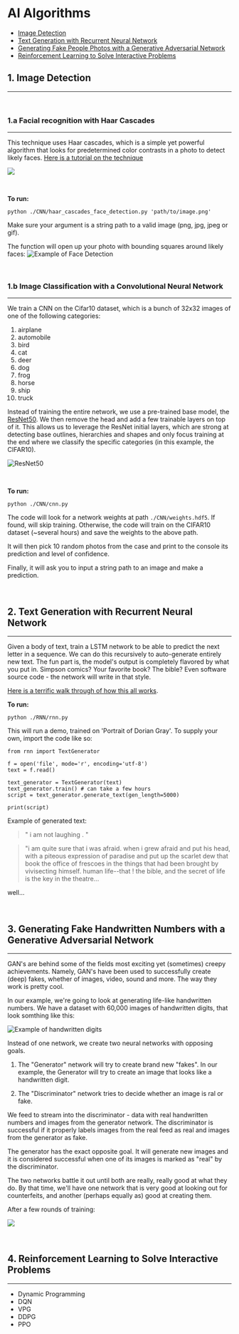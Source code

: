 # AI Algorithms

- [Image Detection](#1.-Image-Detection)
- [Text Generation with Recurrent Neural Network](#2.-Text-Generation-with-Recurrent-Neural-Network)
- [Generating Fake People Photos with a Generative Adversarial Network](#3.-Generating-Fake-People-Photos-with-a-Generative-Adversarial-Network)
- [Reinforcement Learning to Solve Interactive Problems](#4.-Reinforcement-Learning-to-Solve-Interactive-Problems)


## 1. Image Detection
----

<br />

### 1.a Facial recognition with Haar Cascades
----

This technique uses Haar cascades, which is a simple yet powerful algorithm that looks for predetermined color contrasts in a photo to detect likely faces. [Here is a tutorial on the technique](https://opencv-python-tutroals.readthedocs.io/en/latest/py_tutorials/py_objdetect/py_face_detection/py_face_detection.html)

![](https://opencv-python-tutroals.readthedocs.io/en/latest/_images/haar.png)

<br />

**To run:**

`python ./CNN/haar_cascades_face_detection.py 'path/to/image.png'`

Make sure your argument is a string path to a valid image (png, jpg, jpeg or gif). 

The function will open up your photo with bounding squares around likely faces:
![Example of Face Detection](./image_recognition/face_detection_example.png)

<br />

### 1.b Image Classification with a Convolutional Neural Network
----

We train a CNN on the Cifar10 dataset, which is a bunch of 32x32 images of one of the following categories: 

1. airplane
2. automobile
3. bird
4. cat
5. deer
6. dog
7. frog
8. horse
9. ship
10. truck

Instead of training the entire network, we use a pre-trained base model, the [ResNet50](https://arxiv.org/abs/1512.03385). We then remove the head and add a few trainable layers on top of it. This allows us to leverage the ResNet initial layers, which are strong at detecting base outlines, hierarchies and shapes and only focus training at the end where we classify the specific categories (in this example, the CIFAR10).

![ResNet50](https://i.stack.imgur.com/gI4zT.png)

<br />

**To run:**

`python ./CNN/cnn.py`

The code will look for a network weights at path `./CNN/weights.hdf5`. If found, will skip training. Otherwise, the code will train on the CIFAR10 dataset (~several hours) and save the weights to the above path. 

It will then pick 10 random photos from the case and print to the console its prediction and level of confidence. 

Finally, it will ask you to input a string path to an image and make a prediction. 

<br />

## 2. Text Generation with Recurrent Neural Network
----

Given a body of text, train a LSTM network to be able to predict the next letter in a sequence. We can do this recursively to auto-generate entirely new text. The fun part is, the model's output is completely flavored by what you put in. Simpson comics? Your favorite book? The bible? Even software source code - the network will write in that style.

[Here is a terrific walk through of how this all works](https://karpathy.github.io/2015/05/21/rnn-effectiveness/).

**To run:**

`python ./RNN/rnn.py`

This will run a demo, trained on 'Portrait of Dorian Gray'. To supply your own, import the code like so:

```
from rnn import TextGenerator

f = open('file', mode='r', encoding='utf-8')
text = f.read()

text_generator = TextGenerator(text)
text_generator.train() # can take a few hours
script = text_generator.generate_text(gen_length=5000)

print(script)
```

Example of generated text:

>" i am not laughing . " 

> "i am quite sure that i was afraid. when i grew afraid and put his head, with a piteous expression of paradise 
> and put up the scarlet dew that book the office of frescoes in the things that had been brought by 
> vivisecting himself. human life--that ! the bible, and the secret of life is the key in the theatre...

well... 

<br />

## 3. Generating Fake Handwritten Numbers with a Generative Adversarial Network
----

GAN's are behind some of the fields most exciting yet (sometimes) creepy achievements. Namely, GAN's have been used to successfully create (deep) fakes, whether of images, video, sound and more. The way they work is pretty cool.

In our example, we're going to look at generating life-like handwritten numbers. We have a dataset with 60,000 images of handwritten digits, that look somthing like this:

![Example of handwritten digits](./GAN/example_handwritten.png)

Instead of one network, we create two neural networks with opposing goals. 

1. The "Generator" network will try to create brand new "fakes". In our example, the Generator will try to create an image that looks like a handwritten digit.

2. The "Discriminator" network tries to decide whether an image is ral or fake. 

We feed to stream into the discriminator - data with real handwritten numbers and images from the generator network. The discriminator is successful if it properly labels images from the real feed as real and images from the generator as fake.

The generator has the exact opposite goal. It will generate new images and it is considered successful when one of its images is marked as "real" by the discriminator.

The two networks battle it out until both are really, really good at what they do. By that time, we'll have one network that is very good at looking out for counterfeits, and another (perhaps equally as) good at creating them.

After a few rounds of training:

![](./GAN/example_handwritten_results.png)


<br />

## 4. Reinforcement Learning to Solve Interactive Problems
----

- Dynamic Programming
- DQN
- VPG
- DDPG
- PPO